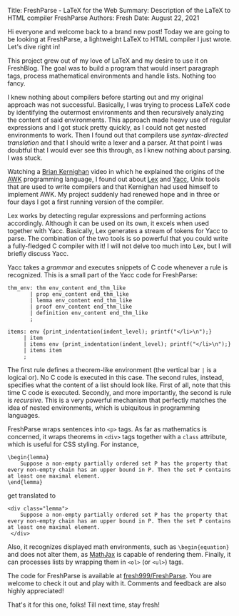 Title: FreshParse - LaTeX for the Web
Summary: Description of the LaTeX to HTML compiler FreshParse
Authors: Fresh
Date: August 22, 2021

Hi everyone and welcome back to a brand new post! Today we are going to be looking at FreshParse, a lightweight LaTeX to HTML compiler I just wrote. Let's dive right in!

This project grew out of my love of LaTeX and my desire to use it on FreshBlog. The goal was to build a program that would insert paragraph tags, process mathematical environments and handle lists. Nothing too fancy.

I knew nothing about compilers before starting out and my original approach was not successful. Basically, I was trying to process LaTeX code by identifying the outermost environments and then recursively analyzing the content of said environments. This approach made heavy use of regular expressions and I got stuck pretty quickly, as I could not get nested environments to work. Then I found out that compilers use *syntax-directed translation* and that I should write a lexer and a parser. At that point I was doubtful that I would ever see this through, as I knew nothing about parsing. I was stuck.

Watching a [Brian Kernighan](https://en.wikipedia.org/wiki/Brian_Kernighan) video in which he explained the origins of the [AWK](https://en.wikipedia.org/wiki/AWK) programming language, I found out about [Lex](https://en.wikipedia.org/wiki/Lex_(software)) and [Yacc](https://en.wikipedia.org/wiki/Yacc), Unix tools that are used to write compilers and that Kernighan had used himself to implement AWK. My project suddenly had renewed hope and in three or four days I got a first running version of the compiler.

Lex works by detecting regular expressions and performing actions accordingly. Although it can be used on its own, it excels when used together with Yacc. Basically, Lex generates a stream of tokens for Yacc to parse. The combination of the two tools is so powerful that you could write a fully-fledged C compiler with it! I will not delve too much into Lex, but I will briefly discuss Yacc.

Yacc takes a *grammar* and executes snippets of C code whenever a rule is recognized. This is a small part of the Yacc code for FreshParse:

``` {class=prettyprint}
thm_env: thm env_content end_thm_like
       | prop env_content end_thm_like
       | lemma env_content end_thm_like
       | proof env_content end_thm_like
       | definition env_content end_thm_like
       ;

items: env {print_indentation(indent_level); printf("</li>\n");}
     | item
     | items env {print_indentation(indent_level); printf("</li>\n");}
     | items item
     ;
```

The first rule defines a theorem-like environment (the vertical bar `|` is a logical or). No C code is executed in this case. The second rules, instead, specifies what the content of a list should look like. First of all, note that this time C code is executed. Secondly, and more importantly, the second is rule is *recursive*. This is a very powerful mechanism that perfectly matches the idea of nested environments, which is ubiquitous in programming languages.

FreshParse wraps sentences into `<p>` tags. As far as mathematics is concerned, it wraps theorems in `<div>` tags together with a `class` attribute, which is useful for CSS styling. For instance,

```
\begin{lemma}
    Suppose a non-empty partially ordered set P has the property that every non-empty chain has an upper bound in P. Then the set P contains at least one maximal element.
\end{lemma}
```
get translated to

``` {class=prettyprint}
<div class="lemma">
    Suppose a non-empty partially ordered set P has the property that every non-empty chain has an upper bound in P. Then the set P contains at least one maximal element.
 </div>
```

Also, it recognizes displayed math environments, such as `\begin{equation}` and does not alter them, as [MathJax](https://www.mathjax.org) is capable of rendering them. Finally, it can processes lists by wrapping them in `<ol>` (or `<ul>`) tags.

The code for FreshParse is available at [fresh999/FreshParse](https://github.com/fresh999/FreshParse). You are welcome to check it out and play with it. Comments and feedback are also highly appreciated!

That's it for this one, folks! Till next time, stay fresh!


